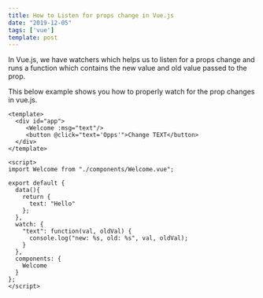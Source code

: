 ```yaml
---
title: How to Listen for props change in Vue.js
date: "2019-12-05"
tags: ['vue']
template: post
---
```


In Vue.js, we have watchers which helps us to listen for a props change and runs a function which contains the new value and old value passed to the prop.

This below example shows you how to properly watch for the prop changes in vue.js.

```html{18}
<template>
  <div id="app">
     <Welcome :msg="text"/>
     <button @click="text='Opps'">Change TEXT</button>
  </div>
</template>

<script>
import Welcome from "./components/Welcome.vue";

export default {
  data(){
    return {
      text: "Hello"
    };
  },
  watch: {
    "text": function(val, oldVal) {
      console.log("new: %s, old: %s", val, oldVal);
    }
  },
  components: {
    Welcome
  }
};
</script>
```
